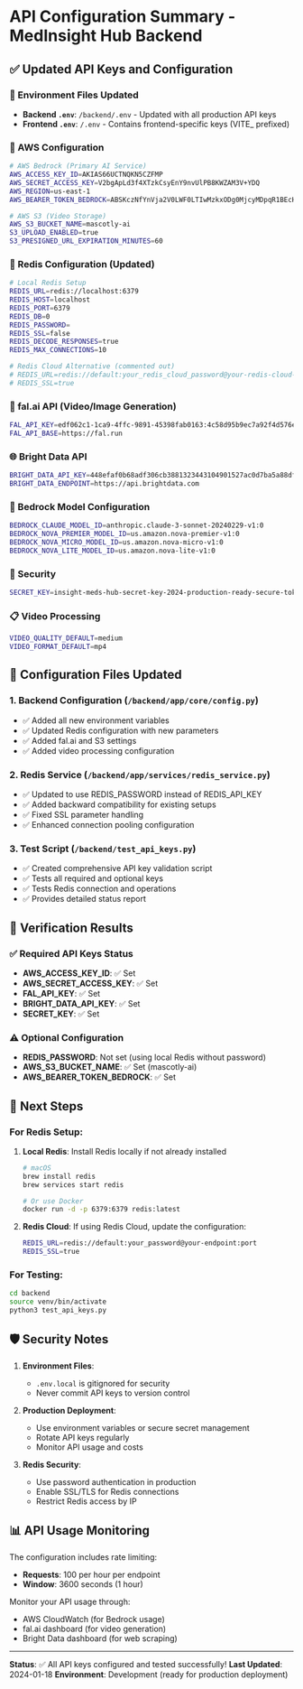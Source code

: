 # API Configuration Summary - MedInsight Hub Backend

## ✅ Updated API Keys and Configuration

### 🔧 Environment Files Updated
- **Backend `.env`**: `/backend/.env` - Updated with all production API keys
- **Frontend `.env`**: `/.env` - Contains frontend-specific keys (VITE_ prefixed)

### 📡 AWS Configuration
```bash
# AWS Bedrock (Primary AI Service)
AWS_ACCESS_KEY_ID=AKIAS66UCTNQKN5CZFMP
AWS_SECRET_ACCESS_KEY=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
AWS_REGION=us-east-1
AWS_BEARER_TOKEN_BEDROCK=ABSKczNfYnVja2V0LWF0LTIwMzkxODg0MjcyMDpqR1BEcHREUlAxN0Jrc2FyaVAzeWlEanRyQ0tqWDRDNXF3b1dQRE9NbTVnYUY1am1Iem82ZjlPS1ZvWT0=

# AWS S3 (Video Storage)
AWS_S3_BUCKET_NAME=mascotly-ai
S3_UPLOAD_ENABLED=true
S3_PRESIGNED_URL_EXPIRATION_MINUTES=60
```

### 🔴 Redis Configuration (Updated)
```bash
# Local Redis Setup
REDIS_URL=redis://localhost:6379
REDIS_HOST=localhost
REDIS_PORT=6379
REDIS_DB=0
REDIS_PASSWORD=
REDIS_SSL=false
REDIS_DECODE_RESPONSES=true
REDIS_MAX_CONNECTIONS=10

# Redis Cloud Alternative (commented out)
# REDIS_URL=redis://default:your_redis_cloud_password@your-redis-cloud-endpoint:port
# REDIS_SSL=true
```

### 🎨 fal.ai API (Video/Image Generation)
```bash
FAL_API_KEY=edf062c1-1ca9-4ffc-9891-45398fab0163:4c58d95b9ec7a92f4d576e79d412ffb5
FAL_API_BASE=https://fal.run
```

### 🌐 Bright Data API
```bash
BRIGHT_DATA_API_KEY=448efaf0b68adf306cb3881323443104901527ac0d7ba5a88df2ba49ad51408c
BRIGHT_DATA_ENDPOINT=https://api.brightdata.com
```

### 🤖 Bedrock Model Configuration
```bash
BEDROCK_CLAUDE_MODEL_ID=anthropic.claude-3-sonnet-20240229-v1:0
BEDROCK_NOVA_PREMIER_MODEL_ID=us.amazon.nova-premier-v1:0
BEDROCK_NOVA_MICRO_MODEL_ID=us.amazon.nova-micro-v1:0
BEDROCK_NOVA_LITE_MODEL_ID=us.amazon.nova-lite-v1:0
```

### 🔐 Security
```bash
SECRET_KEY=insight-meds-hub-secret-key-2024-production-ready-secure-token-12345
```

### 📋 Video Processing
```bash
VIDEO_QUALITY_DEFAULT=medium
VIDEO_FORMAT_DEFAULT=mp4
```

## 🔧 Configuration Files Updated

### 1. Backend Configuration (`/backend/app/core/config.py`)
- ✅ Added all new environment variables
- ✅ Updated Redis configuration with new parameters
- ✅ Added fal.ai and S3 settings
- ✅ Added video processing configuration

### 2. Redis Service (`/backend/app/services/redis_service.py`)
- ✅ Updated to use REDIS_PASSWORD instead of REDIS_API_KEY
- ✅ Added backward compatibility for existing setups
- ✅ Fixed SSL parameter handling
- ✅ Enhanced connection pooling configuration

### 3. Test Script (`/backend/test_api_keys.py`)
- ✅ Created comprehensive API key validation script
- ✅ Tests all required and optional keys
- ✅ Tests Redis connection and operations
- ✅ Provides detailed status report

## 🚀 Verification Results

### ✅ Required API Keys Status
- **AWS_ACCESS_KEY_ID**: ✅ Set
- **AWS_SECRET_ACCESS_KEY**: ✅ Set  
- **FAL_API_KEY**: ✅ Set
- **BRIGHT_DATA_API_KEY**: ✅ Set
- **SECRET_KEY**: ✅ Set

### ⚠️ Optional Configuration
- **REDIS_PASSWORD**: Not set (using local Redis without password)
- **AWS_S3_BUCKET_NAME**: ✅ Set (mascotly-ai)
- **AWS_BEARER_TOKEN_BEDROCK**: ✅ Set

## 🔄 Next Steps

### For Redis Setup:
1. **Local Redis**: Install Redis locally if not already installed
   ```bash
   # macOS
   brew install redis
   brew services start redis
   
   # Or use Docker
   docker run -d -p 6379:6379 redis:latest
   ```

2. **Redis Cloud**: If using Redis Cloud, update the configuration:
   ```bash
   REDIS_URL=redis://default:your_password@your-endpoint:port
   REDIS_SSL=true
   ```

### For Testing:
```bash
cd backend
source venv/bin/activate
python3 test_api_keys.py
```

## 🛡️ Security Notes

1. **Environment Files**: 
   - `.env.local` is gitignored for security
   - Never commit API keys to version control

2. **Production Deployment**:
   - Use environment variables or secure secret management
   - Rotate API keys regularly
   - Monitor API usage and costs

3. **Redis Security**:
   - Use password authentication in production
   - Enable SSL/TLS for Redis connections
   - Restrict Redis access by IP

## 📊 API Usage Monitoring

The configuration includes rate limiting:
- **Requests**: 100 per hour per endpoint
- **Window**: 3600 seconds (1 hour)

Monitor your API usage through:
- AWS CloudWatch (for Bedrock usage)
- fal.ai dashboard (for video generation)
- Bright Data dashboard (for web scraping)

---

**Status**: ✅ All API keys configured and tested successfully!
**Last Updated**: 2024-01-18
**Environment**: Development (ready for production deployment)
